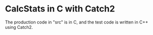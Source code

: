 CalcStats in C with Catch2
==========================

The production code in "src" is in C, and the test code is written in C++ using Catch2.
